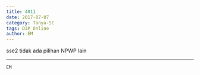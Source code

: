 ```yaml
---
title: 4011
date: 2017-07-07
category: Tanya-SC
tags: DJP Online
author: EM
---
```


sse2 tidak ada pilihan NPWP lain

---



`EM`
